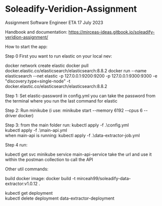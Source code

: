 # Soleadify-Veridion-Assignment

Assignment Software Engineer ETA 17 July 2023

Handbook and documentation:
https://mirceas-ideas.gitbook.io/soleadify-veridion-assignment/

How to start the app:

Step 0 First you want to run elastic on your local nev:

docker network create elastic
docker pull docker.elastic.co/elasticsearch/elasticsearch:8.8.2
docker run --name elasticsearch --net elastic -p 127.0.0.1:9200:9200 -p 127.0.0.1:9300:9300 -e "discovery.type=single-node" -t docker.elastic.co/elasticsearch/elasticsearch:8.8.2

Step 1:
Set elastic-password in config.yml you can take the password from the terminal where you run the last command for elastic

Step 2:
Run minikube (i use: minikube start --memory 6192 --cpus 6 --driver docker)

Step 3:
from the main folder run:
kubectl apply -f .\config.yml  
kubectl apply -f .\main-api.yml  
when main-api is running:
kubectl apply -f .\data-extractor-job.yml

Step 4 run:

kubectl get svc
minikube service main-api-service
take the url and use it within the postman collection to call the API

Other util commands:

build docker image:
docker build -t mirceah99/soleadify-data-extractor:v1.0.12 .

kubectl get deployment  
kubectl delete deployment data-extractor-deployment
